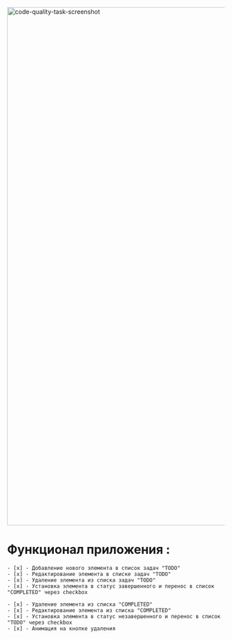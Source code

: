 <img width="1199" alt="code-quality-task-screenshot" src="https://user-images.githubusercontent.com/8201843/113413843-4080fb80-93c4-11eb-9f20-15e4b4c1e430.png">

# Функционал приложения :

    - [x] - Добавление нового элемента в список задач "TODO"
    - [x] - Редактирование элемента в списке задач "TODO"
    - [x] - Удаление элемента из списка задач "TODO"
    - [x] - Установка элемента в статус завершенного и перенос в список "COMPLETED" через checkbox

    - [x] - Удаление элемента из списка "COMPLETED"
    - [x] - Редактирование элемента из списка "COMPLETED"
    - [x] - Установка элемента в статус незавершенного и перенос в список "TODO" через checkbox
    - [x] - Анимация на кнопке удаления
